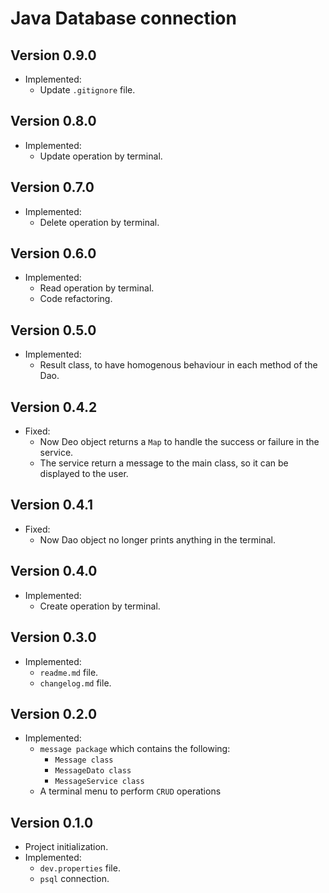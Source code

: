 # Java Database connection

## Version 0.9.0

- Implemented:
    - Update `.gitignore` file.

## Version 0.8.0

- Implemented:
    - Update operation by terminal.

## Version 0.7.0

- Implemented:
    - Delete operation by terminal.

## Version 0.6.0

- Implemented:
    - Read operation by terminal.
    - Code refactoring.

## Version 0.5.0

- Implemented:
    - Result class, to have homogenous behaviour in each method of the Dao.

## Version 0.4.2

- Fixed:
    - Now Deo object returns a `Map` to handle the success or failure in the service.
    - The service return a message to the main class, so it can be displayed to the user.

## Version 0.4.1

- Fixed:
    - Now Dao object no longer prints anything in the terminal.

## Version 0.4.0

- Implemented:
    - Create operation by terminal.

## Version 0.3.0

- Implemented:
    - `readme.md` file.
    - `changelog.md` file.

## Version 0.2.0

- Implemented:
    - `message package` which contains the following:
        - `Message class`
        - `MessageDato class`
        - `MessageService class`
    - A terminal menu to perform `CRUD` operations

## Version 0.1.0

- Project initialization.
- Implemented:
    - `dev.properties` file.
    - `psql` connection.
